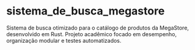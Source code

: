 # sistema_de_busca_megastore
Sistema de busca otimizado para o catálogo de produtos da MegaStore, desenvolvido em Rust. Projeto acadêmico focado em desempenho, organização modular e testes automatizados.
